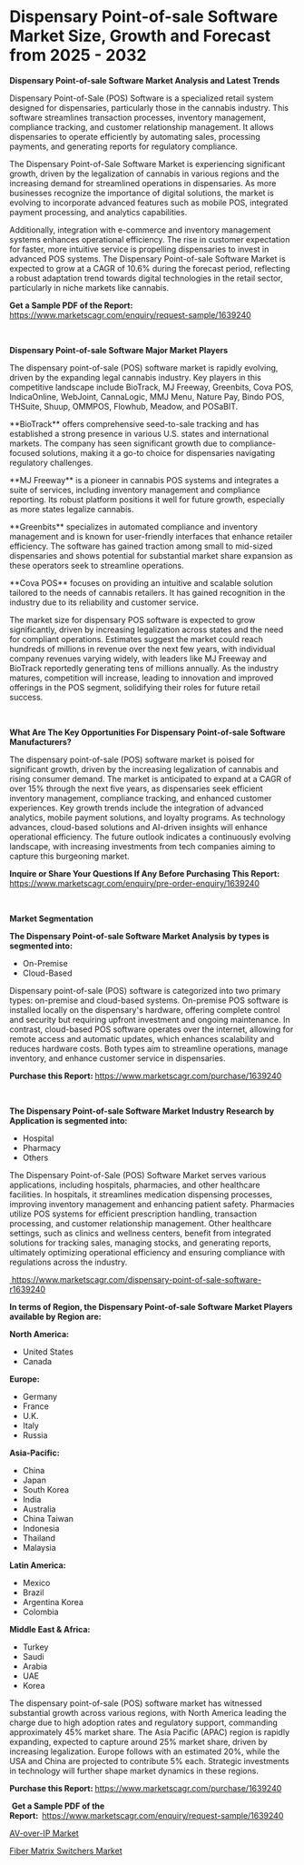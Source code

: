 <p><h1>Dispensary Point-of-sale Software Market Size, Growth and Forecast from 2025 - 2032</h1></p><p><strong>Dispensary Point-of-sale Software Market Analysis and Latest Trends</strong></p>
<p><p>Dispensary Point-of-Sale (POS) Software is a specialized retail system designed for dispensaries, particularly those in the cannabis industry. This software streamlines transaction processes, inventory management, compliance tracking, and customer relationship management. It allows dispensaries to operate efficiently by automating sales, processing payments, and generating reports for regulatory compliance.</p><p>The Dispensary Point-of-Sale Software Market is experiencing significant growth, driven by the legalization of cannabis in various regions and the increasing demand for streamlined operations in dispensaries. As more businesses recognize the importance of digital solutions, the market is evolving to incorporate advanced features such as mobile POS, integrated payment processing, and analytics capabilities. </p><p>Additionally, integration with e-commerce and inventory management systems enhances operational efficiency. The rise in customer expectation for faster, more intuitive service is propelling dispensaries to invest in advanced POS systems. The Dispensary Point-of-sale Software Market is expected to grow at a CAGR of 10.6% during the forecast period, reflecting a robust adaptation trend towards digital technologies in the retail sector, particularly in niche markets like cannabis.</p></p>
<p><strong>Get a Sample PDF of the Report:&nbsp;</strong> <a href="https://www.marketscagr.com/enquiry/request-sample/1639240?utm_campaign=2031&utm_medium=2&utm_source=Github&utm_content=ia&utm_term=23032025&utm_id=dispensary-point-of-sale-software">https://www.marketscagr.com/enquiry/request-sample/1639240</a></p>
<p>&nbsp;</p>
<p><strong>Dispensary Point-of-sale Software Major Market Players</strong></p>
<p><p>The dispensary point-of-sale (POS) software market is rapidly evolving, driven by the expanding legal cannabis industry. Key players in this competitive landscape include BioTrack, MJ Freeway, Greenbits, Cova POS, IndicaOnline, WebJoint, CannaLogic, MMJ Menu, Nature Pay, Bindo POS, THSuite, Shuup, OMMPOS, Flowhub, Meadow, and POSaBIT.</p><p>**BioTrack** offers comprehensive seed-to-sale tracking and has established a strong presence in various U.S. states and international markets. The company has seen significant growth due to compliance-focused solutions, making it a go-to choice for dispensaries navigating regulatory challenges.</p><p>**MJ Freeway** is a pioneer in cannabis POS systems and integrates a suite of services, including inventory management and compliance reporting. Its robust platform positions it well for future growth, especially as more states legalize cannabis.</p><p>**Greenbits** specializes in automated compliance and inventory management and is known for user-friendly interfaces that enhance retailer efficiency. The software has gained traction among small to mid-sized dispensaries and shows potential for substantial market share expansion as these operators seek to streamline operations.</p><p>**Cova POS** focuses on providing an intuitive and scalable solution tailored to the needs of cannabis retailers. It has gained recognition in the industry due to its reliability and customer service.</p><p>The market size for dispensary POS software is expected to grow significantly, driven by increasing legalization across states and the need for compliant operations. Estimates suggest the market could reach hundreds of millions in revenue over the next few years, with individual company revenues varying widely, with leaders like MJ Freeway and BioTrack reportedly generating tens of millions annually. As the industry matures, competition will increase, leading to innovation and improved offerings in the POS segment, solidifying their roles for future retail success.</p></p>
<p>&nbsp;</p>
<p><strong>What Are The Key Opportunities For Dispensary Point-of-sale Software Manufacturers?</strong></p>
<p><p>The dispensary point-of-sale (POS) software market is poised for significant growth, driven by the increasing legalization of cannabis and rising consumer demand. The market is anticipated to expand at a CAGR of over 15% through the next five years, as dispensaries seek efficient inventory management, compliance tracking, and enhanced customer experiences. Key growth trends include the integration of advanced analytics, mobile payment solutions, and loyalty programs. As technology advances, cloud-based solutions and AI-driven insights will enhance operational efficiency. The future outlook indicates a continuously evolving landscape, with increasing investments from tech companies aiming to capture this burgeoning market.</p></p>
<p><strong>Inquire or Share Your Questions If Any Before Purchasing This Report:</strong> <a href="https://www.marketscagr.com/enquiry/pre-order-enquiry/1639240?utm_campaign=2031&utm_medium=2&utm_source=Github&utm_content=ia&utm_term=23032025&utm_id=dispensary-point-of-sale-software">https://www.marketscagr.com/enquiry/pre-order-enquiry/1639240</a></p>
<p>&nbsp;</p>
<p><strong>Market Segmentation</strong></p>
<p><strong>The Dispensary Point-of-sale Software Market Analysis by types is segmented into:</strong></p>
<p><ul><li>On-Premise</li><li>Cloud-Based</li></ul></p>
<p><p>Dispensary point-of-sale (POS) software is categorized into two primary types: on-premise and cloud-based systems. On-premise POS software is installed locally on the dispensary's hardware, offering complete control and security but requiring upfront investment and ongoing maintenance. In contrast, cloud-based POS software operates over the internet, allowing for remote access and automatic updates, which enhances scalability and reduces hardware costs. Both types aim to streamline operations, manage inventory, and enhance customer service in dispensaries.</p></p>
<p><strong>Purchase this Report:&nbsp;</strong><a href="https://www.marketscagr.com/purchase/1639240?utm_campaign=2031&utm_medium=2&utm_source=Github&utm_content=ia&utm_term=23032025&utm_id=dispensary-point-of-sale-software">https://www.marketscagr.com/purchase/1639240</a></p>
<p>&nbsp;</p>
<p><strong>The Dispensary Point-of-sale Software Market Industry Research by Application is segmented into:</strong></p>
<p><ul><li>Hospital</li><li>Pharmacy</li><li>Others</li></ul></p>
<p><p>The Dispensary Point-of-Sale (POS) Software Market serves various applications, including hospitals, pharmacies, and other healthcare facilities. In hospitals, it streamlines medication dispensing processes, improving inventory management and enhancing patient safety. Pharmacies utilize POS systems for efficient prescription handling, transaction processing, and customer relationship management. Other healthcare settings, such as clinics and wellness centers, benefit from integrated solutions for tracking sales, managing stocks, and generating reports, ultimately optimizing operational efficiency and ensuring compliance with regulations across the industry.</p></p>
<p><a href="https://www.marketscagr.com/dispensary-point-of-sale-software-r1639240?utm_campaign=2031&utm_medium=2&utm_source=Github&utm_content=ia&utm_term=23032025&utm_id=dispensary-point-of-sale-software">&nbsp;https://www.marketscagr.com/dispensary-point-of-sale-software-r1639240</a></p>
<p><strong>In terms of Region, the Dispensary Point-of-sale Software Market Players available by Region are:</strong></p>
<p>
    <p> <strong> North America: </strong>
        <ul>
            <li>United States</li>
            <li>Canada</li>
        </ul>
        </p> 
    <p> <strong> Europe: </strong>
        <ul>
            <li>Germany</li>
            <li>France</li>
            <li>U.K.</li>
            <li>Italy</li>
            <li>Russia</li>
        </ul>
        </p> 
    <p> <strong> Asia-Pacific: </strong>
        <ul>
            <li>China</li>
            <li>Japan</li>
            <li>South Korea</li>
            <li>India</li>
            <li>Australia</li>
            <li>China Taiwan</li>
            <li>Indonesia</li>
            <li>Thailand</li>
            <li>Malaysia</li>
        </ul>
        </p> 
    <p> <strong> Latin America: </strong>
        <ul>
            <li>Mexico</li>
            <li>Brazil</li>
            <li>Argentina Korea</li>
            <li>Colombia</li>
        </ul>
        </p> 
    <p> <strong> Middle East & Africa: </strong>
        <ul>
            <li>Turkey</li>
            <li>Saudi</li>
            <li>Arabia</li>
            <li>UAE</li>
            <li>Korea</li>
        </ul>
    </p>
    </p>
<p><p>The dispensary point-of-sale (POS) software market has witnessed substantial growth across various regions, with North America leading the charge due to high adoption rates and regulatory support, commanding approximately 45% market share. The Asia Pacific (APAC) region is rapidly expanding, expected to capture around 25% market share, driven by increasing legalization. Europe follows with an estimated 20%, while the USA and China are projected to contribute 5% each. Strategic investments in technology will further shape market dynamics in these regions.</p></p>
<p><strong>Purchase this Report: </strong><a href="https://www.marketscagr.com/purchase/1639240?utm_campaign=2031&utm_medium=2&utm_source=Github&utm_content=ia&utm_term=23032025&utm_id=dispensary-point-of-sale-software">https://www.marketscagr.com/purchase/1639240</a></p>
<p>&nbsp;<strong>Get a Sample PDF of the Report:&nbsp;&nbsp;</strong><a href="https://www.marketscagr.com/enquiry/request-sample/1639240?utm_campaign=2031&utm_medium=2&utm_source=Github&utm_content=ia&utm_term=23032025&utm_id=dispensary-point-of-sale-software">https://www.marketscagr.com/enquiry/request-sample/1639240</a></p>
<p><strong></strong></p>
<p><p><a href="https://github.com/wileonie19657/Market-Research-Report-List-1/blob/main/av-over-ip-market.md?utm_campaign=2031&utm_medium=2&utm_source=Github&utm_content=ia&utm_term=23032025&utm_id=dispensary-point-of-sale-software">AV-over-IP Market</a></p><p><a href="https://github.com/PeterParrish5/Market-Research-Report-List-7/blob/main/fiber-matrix-switchers-market.md?utm_campaign=2031&utm_medium=2&utm_source=Github&utm_content=ia&utm_term=23032025&utm_id=dispensary-point-of-sale-software">Fiber Matrix Switchers Market</a></p></p>